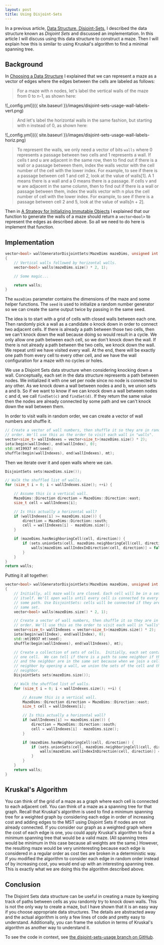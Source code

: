 ```yaml
---
layout: post
title: Using Disjoint-Sets
---
```


In a previous article, [Data Structure, Disjoint-Sets](http://www.bitmine.org/data-structure-disjoint-sets/), I described the data structure known as *Disjoint Sets* and discussed an implementation.
In this article I will discuss using this data structure to construct a maze.
Then I will explain how this is similar to using Kruskal's algorithm to find a minimal spanning tree.

## Background

In [Choosing a Data Structure](http://www.bitmine.org/choosing-a-datastructure/) I explained that we can represent a maze as a vector of edges where the edges between the cells are labeled as follows:

>For a maze with n nodes, let's label the vertical walls of the maze from 0 to n-1, as shown here:

![_config.yml]({{ site.baseurl }}/images/disjoint-sets-usage-wall-labels-vert.png)

>And let's label the horizontal walls in the same fashion, but starting with n instead of 0, as shown here:

![_config.yml]({{ site.baseurl }}/images/disjoint-sets-usage-wall-labels-horiz.png)

>To represent the walls, we only need a vector of bits `walls` where 0 represents a passage between two cells and 1 represents a wall.
If cells t and u are adjacent in the same row, then to find out if there is a wall or a passage between them, index the walls vector with the cell number of the cell with the lower index.
For example, to see if there is a passage between cell 1 and cell 2, look at the value of walls[1].
A 1 means there is a wall and a 0 means there is a passage.
If cells v and w are adjacent in the same column, then to find out if there is a wall or passage between them, index the walls vector with n plus the cell number of cell with the lower index.
For example, to see if there is a passage between cell 2 and 5, look at the value of walls[n + 2].

Then in [A Strategy for Initializing Immutable Objects](http://www.bitmine.org/init-immutable/) I explained that our function to generate the walls of a maze should return a `vector<bool>` to represent the edges as described above.
So all we need to do here is implement that function.

## Implementation

```cpp
vector<bool> wallGeneratorDisjointSets(MazeDims mazeDims, unsigned int seed)
{
    // Vertical walls followed by horizontal walls.
    vector<bool> walls(mazeDims.size() * 2, 1);

    // Some magic...

    return walls;
}
```

The `mazeDims` parameter contains the dimensions of the maze and some helper functions.
The `seed` is used to initialize a random number generator so we can create the same output twice by passing in the same seed.

The idea is to start with a grid of cells with closed walls between each one.
Then randomly pick a wall as a candidate  o knock down in order to connect two adjacent cells.
If there is already a path between those two cells, then we can't knock down the wall because doing so would result in a cycle.
We only allow one path between each cell, so we don't knock down the wall.
If there is not already a path between the two cells, we knock down the wall.
We repeat until we have visited every wall.
At the end, there will be exactly one path from every cell to every other cell, and we have the wall configuration for a maze with no cycles or holes.

We use a Disjoint Sets data structure when considering knocking down a wall.
Conceptually, each set in the data structure represents a path between nodes.
We initialized it with one set per node since no node is connected to any other.
As we knock down a wall between nodes a and b, we union sets a and b.
So if we want to know if we can knock down a wall between nodes c and d, we call `findSet(c)` and `findSet(d)`.
If they return the same value then the nodes are already connected by some path and we can't knock down the wall between them.

In order to visit walls in random order, we can create a vector of wall numbers and shuffle it.

```cpp
// Create a vector of wall numbers, then shuffle it so they are in random
// order. We'll use this as the order to visit each wall in "walls".
vector<size_t> wallIndexes = vector<size_t>(mazeDims.size() * 2);
iota(begin(wallIndex), end(wallIndex), 0);
std::mt19937 mt(seed);
shuffle(begin(wallIndexes), end(wallIndexes), mt);
```

Then we iterate over it and open walls where we can.

```cpp
DisjointSets sets(mazeDims.size());

// Walk the shuffled list of walls.
for (size_t i = 0; i < wallIndexes.size(); ++i) {

    // Assume this is a vertical wall.
    MazeDims::Direction direction = MazeDims::Direction::east;
    size_t cell = wallIndexes[i];

    // Is this actually a horizontal wall?
    if (wallIndexes[i] >= mazeDims.size()) {
        direction = MazeDims::Direction::south;
        cell = wallIndexes[i] - mazeDims.size();
    }

    if (mazeDims.hasNeighboringCell(cell, direction)) {
        if (sets.unionSets(cell, mazeDims.neighboringCell(cell, direction))) {
            walls[mazeDims.wallIndexInDirection(cell, direction)] = false;
        }
    }
}
return walls;

```

Putting it all together:

```cpp
vector<bool> wallGeneratorDisjointSets(MazeDims mazeDims, unsigned int seed)
{
    // Initially, all maze walls are closed. Each cell will be in a set by
    // itself. We'll open walls until every cell is connected to every other by
    // some path. Use DisjointSets: cells will be connected if they are in the
    // same set.
    vector<bool> walls(mazeDims.size() * 2, 1);

    // Create a vector of wall numbers, then shuffle it so they are in random
    // order. We'll use this as the order to visit each wall in "walls".
    vector<size_t> wallIndexes = vector<size_t>(mazeDims.size() * 2);
    iota(begin(wallIndex), end(wallIndex), 0);
    std::mt19937 mt(seed);
    shuffle(begin(wallIndexes), end(wallIndexes), mt);

    // Create a collection of sets of cells.  Initially, each set contains only
    // one cell.  We can tell if there is a path to some neighbor if the cell
    // and the neighbor are in the same set because when we join a cell to a
    // neighbor by opening a wall, we union the sets of the cell and the
    // neighbor.
    DisjointSets sets(mazeDims.size());

    // Walk the shuffled list of walls.
    for (size_t i = 0; i < wallIndexes.size(); ++i) {

        // Assume this is a vertical wall.
        MazeDims::Direction direction = MazeDims::Direction::east;
        size_t cell = wallIndexes[i];

        // Is this actually a horizontal wall?
        if (wallIndexes[i] >= mazeDims.size()) {
            direction = MazeDims::Direction::south;
            cell = wallIndexes[i] - mazeDims.size();
        }

        if (mazeDims.hasNeighboringCell(cell, direction)) {
            if (sets.unionSets(cell, mazeDims.neighboringCell(cell, direction))) {
                walls[mazeDims.wallIndexInDirection(cell, direction)] = false;
            }
        }
    }
    return walls;
}
```

## Kruskal's Algorithm

You can think of the grid of a maze as a graph where each cell is connected to each adjacent cell.
You can think of a maze as a spanning tree for that graph.
Recall that Kruskal's algorithm is used to find a minimum spanning tree for a weighted graph by considering each edge in order of increasing cost and adding edges to the MST using Disjoint Sets if nodes are not already connected.
If you consider our graph as a weighted graph where the cost of each edge is one, you could apply Kruskal's algorithm to find a minimum spanning tree that would be a valid maze.
(All spanning trees would be minimum in this case because all weights are the same.)
However, the resulting maze would be very uninteresting because each edge is considered in a regular order as cost ties are broken in a deterministic way.
If you modified the algorithm to consider each edge in random order instead of by increasing cost, you would end up with an interesting spanning tree.
This is exactly what we are doing this the algorithm described above.

## Conclusion

The Disjoint Sets data structure can be useful in creating a maze by keeping track of paths between cells as you randomly try to knock down walls.
This is not the only way to create a maze, but I have shown that it is an easy way if you choose appropriate data structures.
The details are abstracted away and the actual algorithm is only a few lines of code and pretty easy to understand.
Additionally, you can frame the solution in terms of Kruskal's algorithm as another way to understand it.

To see the code in context, see [the disjoint-sets-usage branch on GitHub](https://github.com/smeredith/maze/tree/disjoint-sets-usage).
